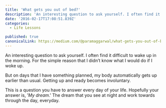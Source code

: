 ```yaml
---
title: 'What gets you out of bed?'
description: 'An interesting question to ask yourself. I often find it difficult to wake up in the morning. For the simple reason that I didn’t know what I would do if I woke up. But on days that I have something…'
date: '2016-02-17T17:08:51.839Z'
categories:
  - Life Lessons

published: true
canonicalLink: https://medium.com/@paramaggarwal/what-gets-you-out-of-bed-b417a1d4cda2
---
```


An interesting question to ask yourself. I often find it difficult to wake up in the morning. For the simple reason that I didn’t know what I would do if I woke up.

But on days that I have something planned, my body automatically gets up earlier than usual. Getting up and ready becomes involuntary.

This is a question you have to answer every day of your life. Hopefully your answer is, ’_My dream_.’ The dream that you see at night and work towards through the day, everyday.
